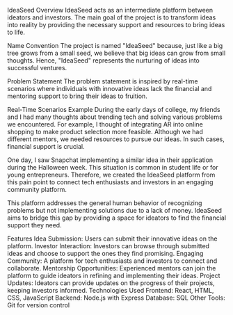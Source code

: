 IdeaSeed
Overview
IdeaSeed acts as an intermediate platform between ideators and investors. The main goal of the project is to transform ideas into reality by providing the necessary support and resources to bring ideas to life.

Name Convention
The project is named "IdeaSeed" because, just like a big tree grows from a small seed, we believe that big ideas can grow from small thoughts. Hence, "IdeaSeed" represents the nurturing of ideas into successful ventures.

Problem Statement
The problem statement is inspired by real-time scenarios where individuals with innovative ideas lack the financial and mentoring support to bring their ideas to fruition.

Real-Time Scenarios Example
During the early days of college, my friends and I had many thoughts about trending tech and solving various problems we encountered. For example, I thought of integrating AR into online shopping to make product selection more feasible. Although we had different mentors, we needed resources to pursue our ideas. In such cases, financial support is crucial.

One day, I saw Snapchat implementing a similar idea in their application during the Halloween week. This situation is common in student life or for young entrepreneurs. Therefore, we created the IdeaSeed platform from this pain point to connect tech enthusiasts and investors in an engaging community platform.

This platform addresses the general human behavior of recognizing problems but not implementing solutions due to a lack of money. IdeaSeed aims to bridge this gap by providing a space for ideators to find the financial support they need.

Features
Idea Submission: Users can submit their innovative ideas on the platform.
Investor Interaction: Investors can browse through submitted ideas and choose to support the ones they find promising.
Engaging Community: A platform for tech enthusiasts and investors to connect and collaborate.
Mentorship Opportunities: Experienced mentors can join the platform to guide ideators in refining and implementing their ideas.
Project Updates: Ideators can provide updates on the progress of their projects, keeping investors informed.
Technologies Used
Frontend: React, HTML, CSS, JavaScript
Backend: Node.js with Express
Database: SQL
Other Tools: Git for version control
 
